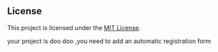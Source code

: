## License

This project is licensed under the [MIT License](LICENSE).

your project is doo doo ,you need to add an automatic registration form
